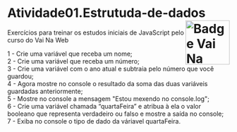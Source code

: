 # Atividade01.Estrutuda-de-dados <img src="https://i.ibb.co/QpLTKSz/badge-M2-T2.png" alt="Badge Vai Na Web T2.1" width="100" align="right">
Exercícios para treinar os estudos iniciais de JavaScript pelo curso do Vai Na Web<br>

1 - Crie uma variável que receba um nome;<br>
2 - Crie uma variável que receba um número;<br>
3 - Crie uma variável com o ano atual e subtraia pelo número que você guardou;<br>
4 - Agora mostre no console o resultado da soma das duas variáveis guardadas anteriormente;<br>
5 - Mostre no console a mensagem "Estou mexendo no console.log";<br>
6 - Crie uma variável chamada “quartaFeira” e atribua à ela o valor booleano que representa verdadeiro ou falso e mostre a saída no console;<br>
7 - Exiba no console o tipo de dado da váriavel quartaFeira.
